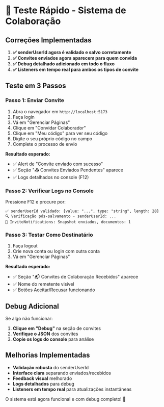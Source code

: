 # 🚀 Teste Rápido - Sistema de Colaboração

## Correções Implementadas

1. **✅ senderUserId agora é validado e salvo corretamente**
2. **✅ Convites enviados agora aparecem para quem convida**
3. **✅ Debug detalhado adicionado em todo o fluxo**
4. **✅ Listeners em tempo real para ambos os tipos de convite**

## Teste em 3 Passos

### Passo 1: Enviar Convite
1. Abra o navegador em `http://localhost:5173`
2. Faça login
3. Vá em "Gerenciar Páginas"
4. Clique em "Convidar Colaborador"
5. Clique em "Meu código" para ver seu código
6. Digite o seu próprio código no campo
7. Complete o processo de envio

**Resultado esperado:**
- ✅ Alert de "Convite enviado com sucesso"
- ✅ Seção "📤 Convites Enviados Pendentes" aparece
- ✅ Logs detalhados no console (F12)

### Passo 2: Verificar Logs no Console
Pressione F12 e procure por:
```
✅ senderUserId validado: {value: "...", type: "string", length: 28}
🔍 Verificação pós-salvamento - senderUserId: ...
📡 InviteNotifications: Snapshot enviados, documentos: 1
```

### Passo 3: Testar Como Destinatário
1. Faça logout
2. Crie nova conta ou login com outra conta
3. Vá em "Gerenciar Páginas"

**Resultado esperado:**
- ✅ Seção "📬 Convites de Colaboração Recebidos" aparece
- ✅ Nome do remetente visível
- ✅ Botões Aceitar/Recusar funcionando

## Debug Adicional

Se algo não funcionar:

1. **Clique em "Debug"** na seção de convites
2. **Verifique o JSON** dos convites
3. **Copie os logs do console** para análise

## Melhorias Implementadas

- **Validação robusta** do senderUserId
- **Interface clara** separando enviados/recebidos  
- **Feedback visual** melhorado
- **Logs detalhados** para debug
- **Listeners em tempo real** para atualizações instantâneas

O sistema está agora funcional e com debug completo! 🎉
